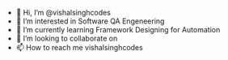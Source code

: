- 👋 Hi, I’m @vishalsinghcodes
- 👀 I’m interested in Software QA Engeneering
- 🌱 I’m currently learning Framework Designing for Automation
- 💞️ I’m looking to collaborate on 
- 📫 How to reach me vishalsinghcodes

<!---
vishalsinghcodes/vishalsinghcodes is a ✨ special ✨ repository because its `README.md` (this file) appears on your GitHub profile.
You can click the Preview link to take a look at your changes.
--->

